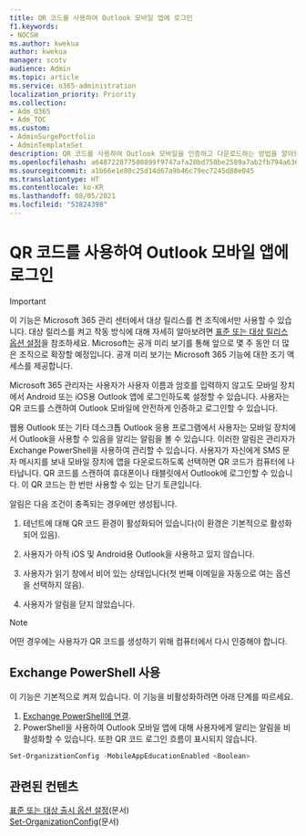 ```yaml
---
title: QR 코드를 사용하여 Outlook 모바일 앱에 로그인
f1.keywords:
- NOCSH
ms.author: kwekua
author: kwekua
manager: scotv
audience: Admin
ms.topic: article
ms.service: o365-administration
localization_priority: Priority
ms.collection:
- Adm_O365
- Adm_TOC
ms.custom:
- AdminSurgePortfolio
- AdminTemplateSet
description: QR 코드를 사용하여 Outlook 모바일을 인증하고 다운로드하는 방법을 알아보세요.
ms.openlocfilehash: a648722877580899f9747afa20bd758be2589a7ab2fb794a636614b032e063cf
ms.sourcegitcommit: a1b66e1e80c25d14d67a9b46c79ec7245d88e045
ms.translationtype: HT
ms.contentlocale: ko-KR
ms.lasthandoff: 08/05/2021
ms.locfileid: "53824398"
---
```

# <a name="use-a-qr-code-to-sign-in-to-the-outlook-mobile-apps"></a>QR 코드를 사용하여 Outlook 모바일 앱에 로그인

> [!IMPORTANT]
> 이 기능은 Microsoft 365 관리 센터에서 대상 릴리스를 켠 조직에서만 사용할 수 있습니다. 대상 릴리스를 켜고 작동 방식에 대해 자세히 알아보려면 [표준 또는 대상 릴리스 옵션 설정](release-options-in-office-365.md)을 참조하세요. Microsoft는 공개 미리 보기를 통해 앞으로 몇 주 동안 더 많은 조직으로 확장할 예정입니다. 공개 미리 보기는 Microsoft 365 기능에 대한 조기 액세스를 제공합니다.

Microsoft 365 관리자는 사용자가 사용자 이름과 암호를 입력하지 않고도 모바일 장치에서 Android 또는 iOS용 Outlook 앱에 로그인하도록 설정할 수 있습니다. 사용자는 QR 코드를 스캔하여 Outlook 모바일에 안전하게 인증하고 로그인할 수 있습니다.

웹용 Outlook 또는 기타 데스크톱 Outlook 응용 프로그램에서 사용자는 모바일 장치에서 Outlook을 사용할 수 있음을 알리는 알림을 볼 수 있습니다. 이러한 알림은 관리자가 Exchange PowerShell을 사용하여 관리할 수 있습니다. 사용자가 자신에게 SMS 문자 메시지를 보내 모바일 장치에 앱을 다운로드하도록 선택하면 QR 코드가 컴퓨터에 나타납니다. QR 코드를 스캔하여 휴대폰이나 태블릿에서 Outlook에 로그인할 수 있습니다. 이 QR 코드는 한 번만 사용할 수 있는 단기 토큰입니다.

알림은 다음 조건이 충족되는 경우에만 생성됩니다.

1. 테넌트에 대해 QR 코드 환경이 활성화되어 있습니다(이 환경은 기본적으로 활성화되어 있음).

2. 사용자가 아직 iOS 및 Android용 Outlook을 사용하고 있지 않습니다.

3. 사용자가 읽기 창에서 비어 있는 상태입니다(첫 번째 이메일을 자동으로 여는 옵션을 선택하지 않음).

4. 사용자가 알림을 닫지 않았습니다.

> [!NOTE]
> 어떤 경우에는 사용자가 QR 코드를 생성하기 위해 컴퓨터에서 다시 인증해야 합니다.

## <a name="use-exchange-powershell"></a>Exchange PowerShell 사용

이 기능은 기본적으로 켜져 있습니다. 이 기능을 비활성화하려면 아래 단계를 따르세요.

1. [Exchange PowerShell에 연결](/powershell/exchange/connect-to-exchange-online-powershell).
2. PowerShell을 사용하여 Outlook 모바일 앱에 대해 사용자에게 알리는 알림을 비활성화할 수 있습니다. 또한 QR 코드 로그인 흐름이 표시되지 않습니다.

```powershell
Set-OrganizationConfig -MobileAppEducationEnabled <Boolean>
```

## <a name="related-content"></a>관련된 컨텐츠

[표준 또는 대상 출시 옵션 설정](release-options-in-office-365.md)(문서)\
[Set-OrganizationConfig](/powershell/module/exchange/set-organizationconfig)(문서)
